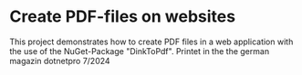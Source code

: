 # Create PDF-files on websites
This project demonstrates how to create PDF files in a web application with the use of the NuGet-Package "DinkToPdf".
Printet in the the german magazin dotnetpro 7/2024
